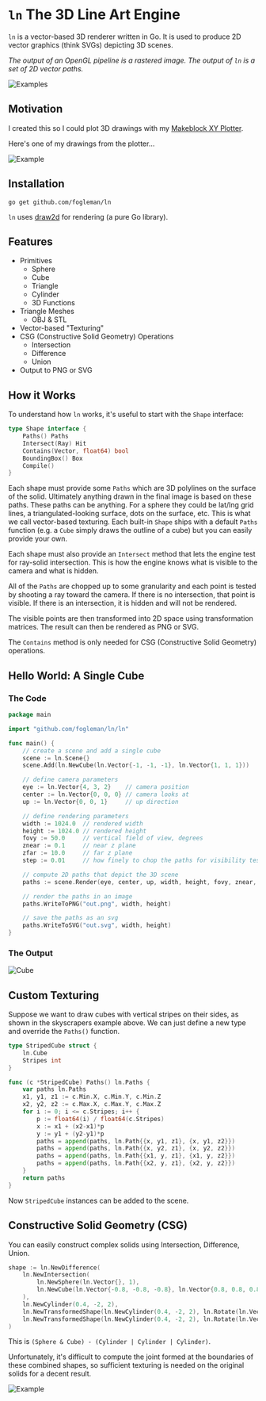 # `ln` The 3D Line Art Engine

`ln` is a vector-based 3D renderer written in Go. It is used to produce 2D
vector graphics (think SVGs) depicting 3D scenes.

*The output of an OpenGL pipeline is a rastered image. The output of `ln` is
a set of 2D vector paths.*

![Examples](http://i.imgur.com/HY2Fg2t.png)

## Motivation

I created this so I could plot 3D drawings with my
[Makeblock XY Plotter](http://www.makeblock.cc/xy-plotter-robot-kit/).

Here's one of my drawings from the plotter...

![Example](http://i.imgur.com/NbgpUhQ.jpg)

## Installation

	go get github.com/fogleman/ln

`ln` uses [draw2d](https://github.com/llgcode/draw2d) for rendering (a pure
Go library).

## Features

- Primitives
	- Sphere
	- Cube
	- Triangle
	- Cylinder
	- 3D Functions
- Triangle Meshes
	- OBJ & STL
- Vector-based "Texturing"
- CSG (Constructive Solid Geometry) Operations
	- Intersection
	- Difference
	- Union
- Output to PNG or SVG

## How it Works

To understand how `ln` works, it's useful to start with the `Shape` interface:

```go
type Shape interface {
	Paths() Paths
	Intersect(Ray) Hit
	Contains(Vector, float64) bool
	BoundingBox() Box
	Compile()
}
```

Each shape must provide some `Paths` which are 3D polylines on the surface
of the solid. Ultimately anything drawn in the final image is based on these
paths. These paths can be anything. For a sphere they could be lat/lng grid
lines, a triangulated-looking surface, dots on the surface, etc. This is what
we call vector-based texturing. Each built-in `Shape` ships with a default
`Paths` function (e.g. a `Cube` simply draws the outline of a cube) but you
can easily provide your own.

Each shape must also provide an `Intersect` method that lets the engine test
for ray-solid intersection. This is how the engine knows what is visible to the
camera and what is hidden.

All of the `Paths` are chopped up to some granularity and each point is tested
by shooting a ray toward the camera. If there is no intersection, that point is
visible. If there is an intersection, it is hidden and will not be rendered.

The visible points are then transformed into 2D space using transformation
matrices. The result can then be rendered as PNG or SVG.

The `Contains` method is only needed for CSG (Constructive Solid Geometry)
operations.

## Hello World: A Single Cube

### The Code

```go
package main

import "github.com/fogleman/ln/ln"

func main() {
	// create a scene and add a single cube
	scene := ln.Scene{}
	scene.Add(ln.NewCube(ln.Vector{-1, -1, -1}, ln.Vector{1, 1, 1}))

	// define camera parameters
	eye := ln.Vector{4, 3, 2}    // camera position
	center := ln.Vector{0, 0, 0} // camera looks at
	up := ln.Vector{0, 0, 1}     // up direction

	// define rendering parameters
	width := 1024.0  // rendered width
	height := 1024.0 // rendered height
	fovy := 50.0     // vertical field of view, degrees
	znear := 0.1     // near z plane
	zfar := 10.0     // far z plane
	step := 0.01     // how finely to chop the paths for visibility testing

	// compute 2D paths that depict the 3D scene
	paths := scene.Render(eye, center, up, width, height, fovy, znear, zfar, step)

	// render the paths in an image
	paths.WriteToPNG("out.png", width, height)

	// save the paths as an svg
	paths.WriteToSVG("out.svg", width, height)
}
```

### The Output

![Cube](http://i.imgur.com/d2dGrOJ.png)

## Custom Texturing

Suppose we want to draw cubes with vertical stripes on their sides, as
shown in the skyscrapers example above. We can just define a new type
and override the `Paths()` function.

```go
type StripedCube struct {
	ln.Cube
	Stripes int
}

func (c *StripedCube) Paths() ln.Paths {
	var paths ln.Paths
	x1, y1, z1 := c.Min.X, c.Min.Y, c.Min.Z
	x2, y2, z2 := c.Max.X, c.Max.Y, c.Max.Z
	for i := 0; i <= c.Stripes; i++ {
		p := float64(i) / float64(c.Stripes)
		x := x1 + (x2-x1)*p
		y := y1 + (y2-y1)*p
		paths = append(paths, ln.Path{{x, y1, z1}, {x, y1, z2}})
		paths = append(paths, ln.Path{{x, y2, z1}, {x, y2, z2}})
		paths = append(paths, ln.Path{{x1, y, z1}, {x1, y, z2}})
		paths = append(paths, ln.Path{{x2, y, z1}, {x2, y, z2}})
	}
	return paths
}
```

Now `StripedCube` instances can be added to the scene.

## Constructive Solid Geometry (CSG)

You can easily construct complex solids using Intersection, Difference, Union.

```go
shape := ln.NewDifference(
	ln.NewIntersection(
		ln.NewSphere(ln.Vector{}, 1),
		ln.NewCube(ln.Vector{-0.8, -0.8, -0.8}, ln.Vector{0.8, 0.8, 0.8}),
	),
	ln.NewCylinder(0.4, -2, 2),
	ln.NewTransformedShape(ln.NewCylinder(0.4, -2, 2), ln.Rotate(ln.Vector{1, 0, 0}, ln.Radians(90))),
	ln.NewTransformedShape(ln.NewCylinder(0.4, -2, 2), ln.Rotate(ln.Vector{0, 1, 0}, ln.Radians(90))),
)
```

This is `(Sphere & Cube) - (Cylinder | Cylinder | Cylinder)`.

Unfortunately, it's difficult to compute the joint formed at the boundaries of these combined shapes, so sufficient texturing is needed on the original solids for a decent result.

![Example](http://i.imgur.com/gk8UtVK.gif)
